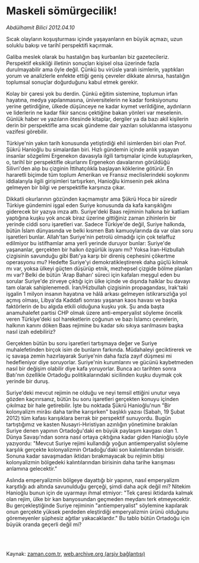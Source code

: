 # Maskeli sömürgecilik!

*Abdülhamit Bilici 2012.04.10*

<td class="columnist-detail">
<p>Sıcak olayların koşuşturması içinde yaşayanların en büyük açmazı, uzun soluklu bakışı ve tarihî perspektifi kaçırmak.</p>
<p>
<div id="haberMetinDiv">
<p> Galiba meslek olarak bu hastalığın baş kurbanları biz gazetecileriz. Perspektif eksikliği illetinin sonuçları kişisel olsa üzerinde fazla durulmayabilir ama öyle değil. Çünkü bu virüsle yaralı isimlerin, yaptıkları yorum ve analizlerle enfekte ettiği geniş çevreler dikkate alınırsa, hastalığın toplumsal sonuçlar doğurduğunu kabul etmek gerekir.
<p>Kolay bir çaresi yok bu derdin. Çünkü eğitim sistemine, toplumun irfan hayatına, medya yapılanmasına, üniversitelerin ne kadar fonksiyonunu yerine getirdiğine, ülkede düşünceye ne kadar kıymet verildiğine, aydınların ve liderlerin ne kadar fikir sancısı çektiğine bakan yönleri var meselenin. Günlük haber ve yazıların ötesinde kitaplar, dergiler ya da bazı akil kişilerin derin bir perspektifle ama sıcak gündeme dair yazıları soluklanma istasyonu vazifesi görebilir.
<p>Türkiye'nin yakın tarih konusunda yetiştirdiği ehil isimlerden biri olan Prof. Şükrü Hanioğlu bu simalardan biri. Hızlı gündemin içinde anlık yaşayan insanlar sözgelimi Ergenekon davasıyla ilgili tartışmalar içinde kutuplaşırken, o, tarihî bir perspektifle okurlarını Ergenekon davalarının görüldüğü Silivri'den alıp bu çizginin İttihatçılıkla başlayan köklerine götürür. En hararetli biçimde tüm toplum Amerikan ve Fransız meclislerindeki soykırımı iddialarıyla ilgili girişimleri tartışırken, Hanioğlu kimsenin pek aklına gelmeyen bir bilgi ve perspektifle karşınıza çıkar.
<p>Dikkatli okurlarının gözünden kaçmamıştır ama Şükrü Hoca bir süredir Türkiye gündemini işgal eden Suriye konusunda da kafa karışıklığını giderecek bir yazıya imza attı. Suriye'deki Baas rejiminin halkına bir katliam yaptığına kuşku yok ancak biraz üzerine gittiğiniz zaman zihinlerin bir yerinde ciddi soru işaretleri var. Sadece Türkiye'de değil, Suriye halkında, bütün İslam dünyasında ve belki kısmen Batı kamuoylarında da var olan soru işaretleri bunlar. Allah'tan Suriye'nin petrolü olmadığı için çok telaffuz edilmiyor bu istifhamlar ama yerli yerinde duruyor bunlar: Suriye'de yaşananlar, gerçekten bir halkın özgürlük isyanı mı? Yoksa İran-Hizbullah çizgisinin savunduğu gibi Batı'ya karşı bir direniş cephesini çökertme operasyonu mu? Hedefte Suriye'yi demokratikleştirerek daha güçlü kılmak mı var, yoksa ülkeyi güçten düşürüp etnik, mezhepsel çizgide bölme planları mı var? Belki de bütün 'Arap Baharı' süreci için kafaları meşgul eden bu sorular Suriye'de zirveye çıktığı için ülke içinde ve dışında halklar bu davayı tam olarak sahiplenemedi. İran/Hizbullah çizgisinin propagandası, Irak'taki işgalin 1 milyon insanın hayatına ve hâlâ arkası gelmeyen istikrarsızlığa yol açmış olması, Libya'da Kaddafi sonrası yaşanan kaos havası ve başka faktörlerin de bu algıda etkili olduğuna kuşku yok. Şu anda başta anamuhalefet partisi CHP olmak üzere anti-emperyalist söyleme öncelik veren Türkiye'deki sol hareketlerin çoğunun ve bazı İslamcı çevrelerin, halkının kanını döken Baas rejimine bu kadar sıkı sıkıya sarılmasını başka nasıl izah edebiliriz? 
<p>Gerçekten bütün bu soru işaretleri tartışmaya değer ve Suriye muhalefetinden birçok isim de bunların farkında. Müdahaleyi geciktirerek ve iç savaşa zemin hazırlayarak Suriye'nin daha fazla zayıf düşmesi mi hedefleniyor diye soruyorlar. Suriye'nin kurumlarını ve gücünü kaybetmeden nasıl bir değişim olabilir diye kafa yoruyorlar. Bunca acı tarihten sonra Batı'nın özellikle Ortadoğu politikalarındaki sicilinden kuşku duymak çok yerinde bir duruş.
<p>Suriye'deki mevcut rejimin ne olduğu ve neyi temsil ettiğini unutur veya gözden kaçırırsanız, bütün bu soru işaretleri gerçekten konuyu içinden çıkılmaz bir hale getirebilir. İşte bu noktada Şükrü Hanioğlu'nun "Bir kolonyalizm mirâsı daha tarihe karışırken" başlıklı yazısı (Sabah, 19 Şubat 2012) tüm kafası karışıklara berrak bir perspektif sunuyordu. Bugün tartıştığımız ve kasten Nusayri-Hıristiyan azınlığın yönetimine bırakılan Suriye denen yapının Ortadoğu'daki en büyük paylaşım kavgası olan 1. Dünya Savaşı'ndan sonra nasıl ortaya çıktığına kadar giden Hanioğlu şöyle yazıyordu: "Mevcut Suriye rejimi kullandığı yoğun antiemperyalist söyleme karşılık gerçekte kolonyalizmin Ortadoğu'daki son kalıntılarından birisidir. Sonuna kadar savaşmadan iktidarı bırakmayacak bu rejimin bitişi kolonyalizmin bölgedeki kalıntılarından birisinin daha tarihe karışması anlamına gelecektir."
<p>Aslında emperyalizmin bölgeye dayattığı bir yapının, nasıl emperyalizm karşıtlığı adı altında savunulduğu gerçeği, şimdi daha açık değil mi? Nitekim Hanioğlu bunun için de uyarmayı ihmal etmiyor: "Tek çaresi iktidarda kalmak olan rejim, ülke bir kan banyosundan geçmeden meydanı terk etmeyecektir. Bu gerçekleştiğinde Suriye rejiminin "antiemperyalist" söylemine kapılarak onun gerçekte yüksek perdeden eleştirdiği emperyalizmin ürünü olduğunu göremeyenler şüphesiz ağıtlar yakacaklardır." Bu tablo bütün Ortadoğu için büyük oranda geçerli değil mi? </p></p></p></p></p></p></p></div>
</p>


<p><br>
		 </br></p></td>

Kaynak: [zaman.com.tr](http://zaman.com.tr/yazar.do?yazino=1271318), [web.archive.org (arşiv bağlantısı)](http://web.archive.org/web/20120415010651/http://www.zaman.com.tr:80/yazar.do?yazino=1271318)
